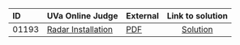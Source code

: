 | ID | UVa Online Judge | External | Link to solution |
|:---|:---|:---|:---:|
| 01193 | [Radar Installation](https://onlinejudge.org/index.php?option=com_onlinejudge&Itemid=8&page=show_problem&problem=3634) | [PDF](https://onlinejudge.org/external/11/1193.pdf) | [Solution](https%3A//github.com/versenyi98/programming-contests/tree/master/UVa%20Online%20Judge/01193%2520-%2520Radar%2520Installation)|
